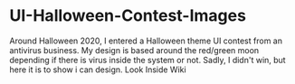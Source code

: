 # UI-Halloween-Contest-Images
Around Halloween 2020, I entered a Halloween theme UI contest from an antivirus business. My design is based around the red/green moon depending if there is virus inside the system or not. Sadly, I didn't win, but here it is to show i can design.
Look Inside Wiki
